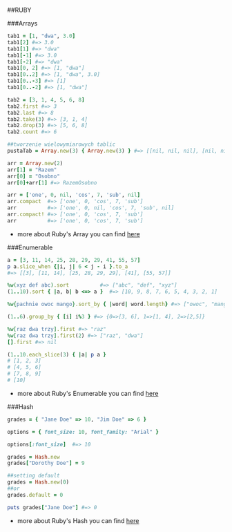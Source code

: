 ##RUBY

###Arrays

```ruby
tab1 = [1, "dwa", 3.0]
tab1[2] #=> 3.0
tab1[1] #=> "dwa"
tab1[-1] #=> 3.0
tab1[-2] #=> "dwa"
tab1[0, 2] #=> [1, "dwa"]
tab1[0..2] #=> [1, "dwa", 3.0]
tab1[0..-3] #=> [1]
tab1[0..-2] #=> [1, "dwa"]

tab2 = [3, 1, 4, 5, 6, 8]
tab2.first #=> 3
tab2.last #=> 8
tab2.take(3) #=> [3, 1, 4]
tab2.drop(3) #=> [5, 6, 8]
tab2.count #=> 6

##tworzenie wielowymiarowych tablic
pustaTab = Array.new(3) { Array.new(3) } #=> [[nil, nil, nil], [nil, nil, nil], [nil, nil, nil]]

arr = Array.new(2)
arr[1] = "Razem"
arr[0] = "Osobno"
arr[0]+arr[1] #=> RazemOsobno

arr = ['one', 0, nil, 'cos', 7, 'sub', nil]
arr.compact  #=> ['one', 0, 'cos', 7, 'sub']
arr          #=> ['one', 0, nil, 'cos', 7, 'sub', nil]
arr.compact! #=> ['one', 0, 'cos', 7, 'sub']
arr          #=> ['one', 0, 'cos', 7, 'sub']

```

 - more about Ruby's Array you can find [here](http://ruby-doc.org/core-2.2.3/Array.html)

###Enumerable

```ruby
a = [3, 11, 14, 25, 28, 29, 29, 41, 55, 57]
p a.slice_when {|i, j| 6 < j - i }.to_a
#=> [[3], [11, 14], [25, 28, 29, 29], [41], [55, 57]]

%w(xyz def abc).sort          #=> ["abc", "def", "xyz"]
(1..10).sort { |a, b| b <=> a }  #=> [10, 9, 8, 7, 6, 5, 4, 3, 2, 1]

%w{pachnie owoc mango}.sort_by { |word| word.length} #=> ["owoc", "mango", "pachnie"]

(1..6).group_by { [i] i%3 } #=> {0=>[3, 6], 1=>[1, 4], 2=>[2,5]}

%w[raz dwa trzy].first #=> "raz"
%w[raz dwa trzy].first(2) #=> ["raz", "dwa"]
[].first #=> nil

(1..10.each_slice(3) { |a| p a }
# [1, 2, 3]
# [4, 5, 6]
# [7, 8, 9]
# [10]

```

 - more about Ruby's Enumerable you can find [here](http://ruby-doc.org/core-2.2.3/Enumerable.html)

###Hash

```ruby
grades = { "Jane Doe" => 10, "Jim Doe" => 6 }

options = { font_size: 10, font_family: "Arial" }

options[:font_size]  #=> 10

grades = Hash.new
grades["Dorothy Doe"] = 9

##setting default
grades = Hash.new(0)
##or
grades.default = 0

puts grades["Jane Doe"] #=> 0

```

 - more about Ruby's Hash you can find [here](http://ruby-doc.org/core-2.2.3/Hash.html)